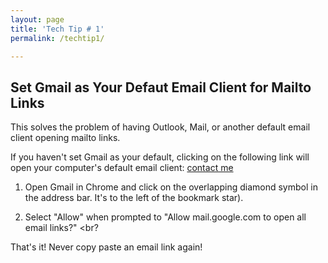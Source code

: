 ```yaml
---
layout: page
title: 'Tech Tip # 1'
permalink: /techtip1/

---
```


## Set Gmail as Your Defaut Email Client for Mailto Links

This solves the problem of having Outlook, Mail, or another default email client opening mailto links.

If you haven't set Gmail as your default, clicking on the following link will open your computer's default email client:
[contact me](mailto:anonymous@gmail.com)

1. Open Gmail in Chrome and click on the overlapping diamond symbol in the address bar. It's to the left of the bookmark star). <br>

2. Select "Allow" when prompted to "Allow mail.google.com to open all email links?" <br?

That's it! Never copy paste an email link again!
